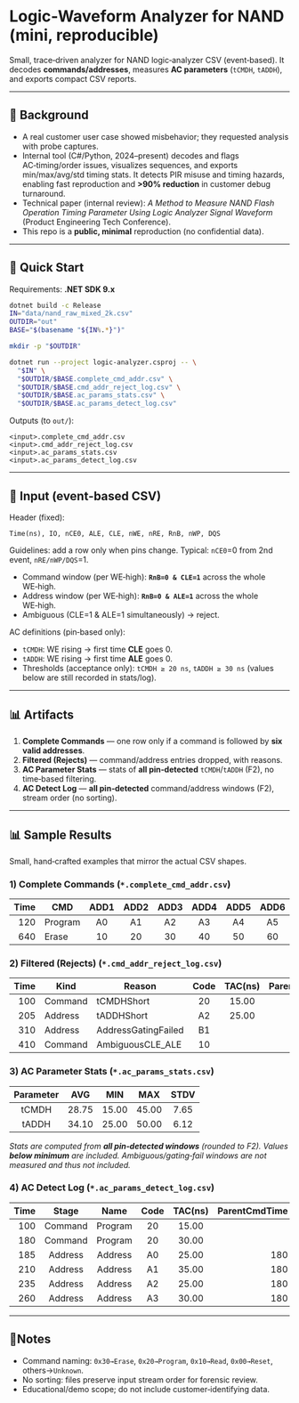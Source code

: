 # Logic-Waveform Analyzer for NAND (mini, reproducible)

Small, trace‑driven analyzer for NAND logic‑analyzer CSV (event‑based). It decodes
**commands/addresses**, measures **AC parameters** (`tCMDH`, `tADDH`), and exports compact CSV reports.

---

## 🌁 Background
- A real customer user case showed misbehavior; they requested analysis with probe captures.
- Internal tool (C#/Python, 2024–present) decodes and flags AC‑timing/order issues, visualizes sequences,
  and exports min/max/avg/std timing stats. It detects PIR misuse and timing hazards, enabling fast reproduction and
  **>90% reduction** in customer debug turnaround.
- Technical paper (internal review): *A Method to Measure NAND Flash Operation Timing Parameter Using Logic Analyzer Signal Waveform*
  (Product Engineering Tech Conference).
- This repo is a **public, minimal** reproduction (no confidential data).

---

## 🔧 Quick Start
Requirements: **.NET SDK 9.x**
```bash
dotnet build -c Release
IN="data/nand_raw_mixed_2k.csv"
OUTDIR="out"
BASE="$(basename "${IN%.*}")"

mkdir -p "$OUTDIR"

dotnet run --project logic-analyzer.csproj -- \
  "$IN" \
  "$OUTDIR/$BASE.complete_cmd_addr.csv" \
  "$OUTDIR/$BASE.cmd_addr_reject_log.csv" \
  "$OUTDIR/$BASE.ac_params_stats.csv" \
  "$OUTDIR/$BASE.ac_params_detect_log.csv"
```
Outputs (to `out/`):
```
<input>.complete_cmd_addr.csv
<input>.cmd_addr_reject_log.csv
<input>.ac_params_stats.csv
<input>.ac_params_detect_log.csv
```

---

## 🧩 Input (event‑based CSV)
Header (fixed):
```
Time(ns), IO, nCE0, ALE, CLE, nWE, nRE, RnB, nWP, DQS
```
Guidelines: add a row only when pins change. Typical: `nCE0`=0 from 2nd event, `nRE/nWP/DQS`=1.
- Command window (per WE‑high): **`RnB=0 & CLE=1`** across the whole WE‑high.
- Address window (per WE‑high): **`RnB=0 & ALE=1`** across the whole WE‑high.
- Ambiguous (CLE=1 & ALE=1 simultaneously) → reject.

AC definitions (pin‑based only):
- `tCMDH`: WE rising → first time **CLE** goes 0.  
- `tADDH`: WE rising → first time **ALE** goes 0.  
- Thresholds (acceptance only): `tCMDH ≥ 20 ns`, `tADDH ≥ 30 ns` (values below are still recorded in stats/log).

---

## 📊 Artifacts
1. **Complete Commands** — one row only if a command is followed by **six valid addresses**.  
2. **Filtered (Rejects)** — command/address entries dropped, with reasons.  
3. **AC Parameter Stats** — stats of **all pin‑detected** `tCMDH`/`tADDH` (F2), no time‑based filtering.  
4. **AC Detect Log** — **all pin‑detected** command/address windows (F2), stream order (no sorting).

---

## 📊 Sample Results

Small, hand‑crafted examples that mirror the actual CSV shapes.

### 1) Complete Commands (`*.complete_cmd_addr.csv`)

| Time | CMD     | ADD1 | ADD2 | ADD3 | ADD4 | ADD5 | ADD6 |
|-----:|---------|:----:|:----:|:----:|:----:|:----:|:----:|
| 120  | Program |  A0  |  A1  |  A2  |  A3  |  A4  |  A5  |
| 640  | Erase   |  10  |  20  |  30  |  40  |  50  |  60  |

### 2) Filtered (Rejects) (`*.cmd_addr_reject_log.csv`)

| Time | Kind     | Reason              | Code | TAC(ns) | ParentCmdTime | ParentCmdName |
|-----:|----------|---------------------|:----:|:-------:|--------------:|:--------------|
| 100  | Command  | tCMDHShort          |  20  |  15.00  |               |               |
| 205  | Address  | tADDHShort          |  A2  |  25.00  |           180 | Program       |
| 310  | Address  | AddressGatingFailed |  B1  |         |           280 | Program       |
| 410  | Command  | AmbiguousCLE_ALE    |  10  |         |               |               |

### 3) AC Parameter Stats (`*.ac_params_stats.csv`)

| Parameter |  AVG  |  MIN  |  MAX  |  STDV |
|:---------:|:-----:|:-----:|:-----:|:-----:|
|  tCMDH    | 28.75 | 15.00 | 45.00 |  7.65 |
|  tADDH    | 34.10 | 25.00 | 50.00 |  6.12 |

*Stats are computed from **all pin‑detected windows** (rounded to F2). Values **below minimum** are included. Ambiguous/gating‑fail windows are not measured and thus not included.*

### 4) AC Detect Log (`*.ac_params_detect_log.csv`)

| Time |  Stage  |  Name   | Code | TAC(ns) | ParentCmdTime | ParentCmdName |
|-----:|:-------:|:-------:|:----:|:-------:|--------------:|:--------------|
| 100  | Command | Program |  20  |  15.00  |               |               |
| 180  | Command | Program |  20  |  30.00  |               |               |
| 185  | Address | Address |  A0  |  25.00  |           180 | Program       |
| 210  | Address | Address |  A1  |  35.00  |           180 | Program       |
| 235  | Address | Address |  A2  |  25.00  |           180 | Program       |
| 260  | Address | Address |  A3  |  30.00  |           180 | Program       |

---

## 📒Notes
- Command naming: `0x30→Erase`, `0x20→Program`, `0x10→Read`, `0x00→Reset`, others→`Unknown`.
- No sorting: files preserve input stream order for forensic review.
- Educational/demo scope; do not include customer‑identifying data.
